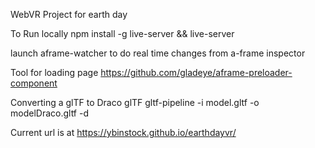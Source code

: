 WebVR Project for earth day

To Run locally npm install -g live-server && live-server 

launch aframe-watcher to do real time changes from a-frame inspector


Tool for loading page
https://github.com/gladeye/aframe-preloader-component

Converting a glTF to Draco glTF
gltf-pipeline -i model.gltf -o modelDraco.gltf -d

Current url is at https://ybinstock.github.io/earthdayvr/